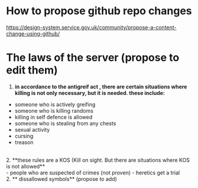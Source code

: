 # How to propose github repo changes
https://design-system.service.gov.uk/community/propose-a-content-change-using-github/
# The laws of the server (propose to edit them)
1.  **in accordance to the antigreif act , there are certain situations where killing is not only necessary, but it is needed. these include:**
- someone who is actively greifing
- someone who is killing randoms
- killing in self defence is allowed 
- someone who is stealing from any chests
- sexual activity
- cursing
- treason
<br>
2.  **these rules are a KOS (Kill on sight. But there are situations where KOS is not allowed**
<br>
- people who are suspected of crimes (not proven)
- heretics get a trial
<br>
2. ** dissallowed symbols**
(propose to add)
